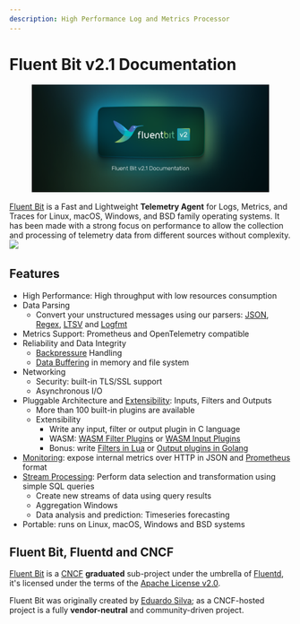 ```yaml
---
description: High Performance Log and Metrics Processor
---
```


# Fluent Bit v2.1 Documentation

<figure><img src=".gitbook/assets/FluentBitV3-02.png" alt=""><figcaption></figcaption></figure>

[Fluent Bit](http://fluentbit.io) is a Fast and Lightweight **Telemetry Agent** for Logs, Metrics, and Traces for Linux, macOS, Windows, and BSD family operating systems. It has been made with a strong focus on performance to allow the collection and processing of telemetry data from different sources without complexity.![](https://static.scarf.sh/a.png?x-pxid=71f0e011-761f-4c6f-9a89-38817887faae)

## Features

* High Performance: High throughput with low resources consumption
* Data Parsing
  * Convert your unstructured messages using our parsers: [JSON](broken-reference/), [Regex](broken-reference/), [LTSV](broken-reference/) and [Logfmt](broken-reference/)
* Metrics Support: Prometheus and OpenTelemetry compatible
* Reliability and Data Integrity
  * [Backpressure](broken-reference/) Handling
  * [Data Buffering](broken-reference/) in memory and file system
* Networking
  * Security: built-in TLS/SSL support
  * Asynchronous I/O
* Pluggable Architecture and [Extensibility](broken-reference/): Inputs, Filters and Outputs
  * More than 100 built-in plugins are available
  * Extensibility
    * Write any input, filter or output plugin in C language
    * WASM: [WASM Filter Plugins](broken-reference/) or [WASM Input Plugins](broken-reference/)
    * Bonus: write [Filters in Lua](broken-reference/) or [Output plugins in Golang](broken-reference/)
* [Monitoring](broken-reference/): expose internal metrics over HTTP in JSON and [Prometheus](https://prometheus.io/) format
* [Stream Processing](broken-reference/): Perform data selection and transformation using simple SQL queries
  * Create new streams of data using query results
  * Aggregation Windows
  * Data analysis and prediction: Timeseries forecasting
* Portable: runs on Linux, macOS, Windows and BSD systems

## Fluent Bit, Fluentd and CNCF

[Fluent Bit](http://fluentbit.io) is a [CNCF](https://cncf.io) **graduated** sub-project under the umbrella of [Fluentd](http://fluentd.org), it's licensed under the terms of the [Apache License v2.0](http://www.apache.org/licenses/LICENSE-2.0).

Fluent Bit was originally created by [Eduardo Silva](https://www.linkedin.com/in/edsiper/); as a CNCF-hosted project is a fully **vendor-neutral** and community-driven project.
